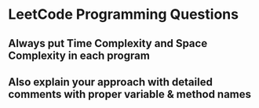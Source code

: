 # LeetCode Programming Questions
## Always put Time Complexity and Space Complexity in each program
## Also explain your approach with detailed comments with proper variable & method names
